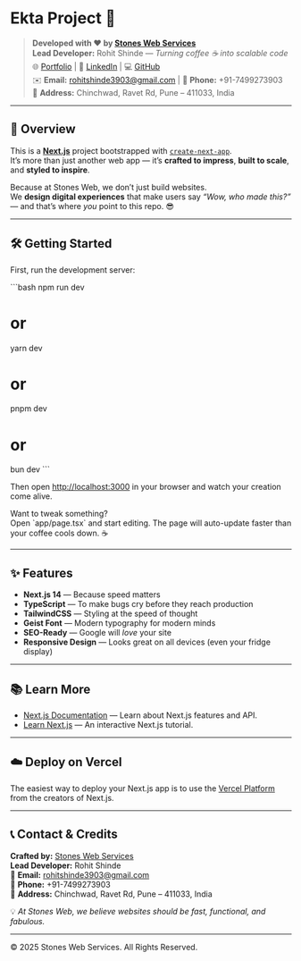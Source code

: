 # Ekta Project 🚀

> **Developed with ❤️ by [Stones Web Services](https://stonesweb.in)**  
> **Lead Developer:** Rohit Shinde — *Turning coffee ☕ into scalable code*  
> 🌐 [Portfolio](https://rohiit.is-a.dev) | 💼 [LinkedIn](https://linkedin.com/in/rohitshinde3903) | 💻 [GitHub](https://github.com/rohitshinde3903)  
> ✉️ **Email:** rohitshinde3903@gmail.com | 📱 **Phone:** +91-7499273903  
> 🏢 **Address:** Chinchwad, Ravet Rd, Pune – 411033, India  

---

## 📖 Overview

This is a **[Next.js](https://nextjs.org)** project bootstrapped with [`create-next-app`](https://nextjs.org/docs/app/api-reference/cli/create-next-app).  
It’s more than just another web app — it’s **crafted to impress**, **built to scale**, and **styled to inspire**.

Because at Stones Web, we don’t just build websites.  
We **design digital experiences** that make users say *“Wow, who made this?”* — and that’s where *you* point to this repo. 😎

---

## 🛠 Getting Started

First, run the development server:

\`\`\`bash
npm run dev
# or
yarn dev
# or
pnpm dev
# or
bun dev
\`\`\`

Then open [http://localhost:3000](http://localhost:3000) in your browser and watch your creation come alive.

Want to tweak something?  
Open \`app/page.tsx\` and start editing. The page will auto-update faster than your coffee cools down. ☕

---

## ✨ Features

- **Next.js 14** — Because speed matters  
- **TypeScript** — To make bugs cry before they reach production  
- **TailwindCSS** — Styling at the speed of thought  
- **Geist Font** — Modern typography for modern minds  
- **SEO-Ready** — Google will *love* your site  
- **Responsive Design** — Looks great on all devices (even your fridge display)

---

## 📚 Learn More

- [Next.js Documentation](https://nextjs.org/docs) — Learn about Next.js features and API.
- [Learn Next.js](https://nextjs.org/learn) — An interactive Next.js tutorial.

---

## ☁️ Deploy on Vercel

The easiest way to deploy your Next.js app is to use the [Vercel Platform](https://vercel.com/new?utm_medium=default-template&filter=next.js&utm_source=create-next-app&utm_campaign=create-next-app-readme) from the creators of Next.js.

---

## 📞 Contact & Credits

**Crafted by:** [Stones Web Services](https://stonesweb.in)  
**Lead Developer:** Rohit Shinde  
📧 **Email:** rohitshinde3903@gmail.com  
📱 **Phone:** +91-7499273903  
🏢 **Address:** Chinchwad, Ravet Rd, Pune – 411033, India  

💡 *At Stones Web, we believe websites should be fast, functional, and fabulous.*  

---

© 2025 Stones Web Services. All Rights Reserved.

